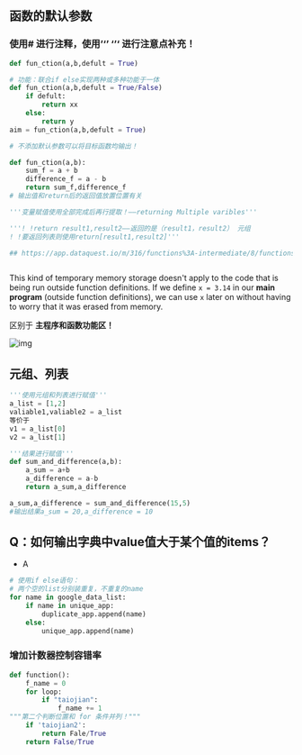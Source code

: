 ## 函数的默认参数

### 使用# 进行注释，使用’‘’ ‘’‘  进行注意点补充！

~~~python
def fun_ction(a,b,defult = True)

# 功能：联合if else实现两种或多种功能于一体
def fun_ction(a,b,defult = True/False)
	if defult:
        return xx
    else:
        return y
aim = fun_ction(a,b,defult = True)

# 不添加默认参数可以将目标函数均输出！

def fun_ction(a,b):
    sum_f = a + b
    difference_f = a - b
    return sum_f,difference_f
# 输出值和return后的返回值放置位置有关

'''变量赋值使用全部完成后再行提取！——returning Multiple varibles'''

'''! !return result1,result2——返回的是（result1，result2） 元组
! !要返回列表则使用return[result1,result2]'''

## https://app.dataquest.io/m/316/functions%3A-intermediate/8/functions-code-running-quirks



~~~

This kind of temporary memory storage doesn't apply to the code that is being run outside function definitions. If we define `x = 3.14` in our **main program** (outside function definitions), we can use `x` later on without having to worry that it was erased from memory.

区别于 **主程序和函数功能区！**

![img](https://s3.amazonaws.com/dq-content/316/py1m6_cb33.svg)

## 元组、列表

~~~python
'''使用元组和列表进行赋值'''
a_list = [1,2]
valiable1,valiable2 = a_list
等价于
v1 = a_list[0]
v2 = a_list[1]

'''结果进行赋值'''
def sum_and_difference(a,b):
    a_sum = a+b
    a_difference = a-b
    return a_sum,a_difference

a_sum,a_difference = sum_and_difference(15,5)
#输出结果a_sum = 20,a_difference = 10

~~~





## Q：如何输出字典中value值大于某个值的items？

- A

~~~python
# 使用if else语句：
# 两个空的list分别装重复，不重复的name
for name in google_data_list:
	if name in unique_app:
		duplicate_app.append(name)
    else:
        unique_app.append(name)

~~~



### 增加计数器控制容错率

~~~python
def function():
    f_name = 0
    for loop:
    	if "taiojian":
        	f_name += 1
"""第二个判断位置和 for 条件并列！"""
	if 'taiojian2':
        return Fale/True
    return False/True

~~~

